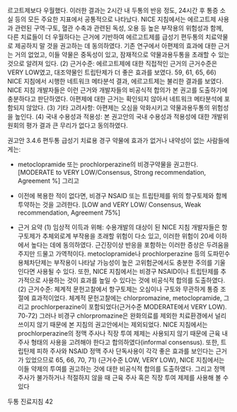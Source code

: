 르고트제보다 우월했다. 이러한 결과는 2시간 내 두통의 반응 정도, 24시간 후 통증 소실 등의 모든 주요한 지표에서 공통적으로 나타났다. NICE 지침에서는 에르고트제 사용과 관련된 구역·구토, 혈관 수축과 관련된 독성, 오용 등 높은 부작용의 위험성과 함께, 다른 치료들이 더 우월하다는 근거에 기반하여 에르고트제를 급성기 편두통의 치료약물로 제공하지 말 것을 권고하는 데 동의하였다. 기존 연구에서 아편제의 효과에 대한 근거는 거의 없었고, 이들 약물은 중독성이 있고, 잠재적으로 약물과용두통을 초래할 수 있는 것으로 알려져 있다.
(2) 근거수준: 에르고트제에 대한 직접적인 근거의 근거수준은 VERY LOW였고, 대조약물인 트립탄제가 더 좋은 효과를 보였다. 59, 61, 65, 66) NICE 지침에서 시행한 네트워크 메타분석 결과, 에르고트제는 불리한 결과를 보였다. NICE 지침 개발자들은 이런 근거와 개발자들의 비공식적 합의가 본 권고를 도출하기에 충분하다고 판단하였다. 아편제에 대한 근거는 확인되지 않아서 네트워크 메타분석에 포함되지 않았다.
(3) 기타 고려사항: 아편제는 오심을 악화시키고 약물과용두통의 위험성을 높인다.
(4) 국내 수용성과 적용성: 본 권고안의 국내 수용성과 적용성에 대한 개발위원회의 평가 결과 큰 무리가 없다고 동의하였다.

권고안 3.4.6 편두통 급성기 치료용 경구 약물에 효과가 없거나 내약성이 없는 사람들에게는:
*   metoclopramide 또는 prochlorperazine의 비경구약물을 권고한다. [MODERATE to VERY LOW/Consensus, Strong recommendation, Agreement %] 그리고
*   이전에 복용한 적이 없다면, 비경구 NSAID 또는 트립탄제를 위의 항구토제와 함께 투약하는 것을 고려한다. [LOW and VERY LOW/ Consensus, Weak recommendation, Agreement 75%]

*   근거 요약
    (1) 임상적 이득과 위해: 수용개발의 대상이 된 NICE 지침 개발자들은 항구토제가 추체외로계 부작용을 초래할 위험이 다소 있고, 이러한 위험이 20세 이하에서 높다는 데에 동의하였다. 근긴장이상 반응을 포함하는 이러한 증상은 두려움을 주지만 드물고 가역적이다. metoclopramide나 prochlorperazine 등의 도파민수용체차단제는 부작용이 나타날 가능성이 높은 고위험군에서도 충분한 주의를 기울인다면 사용될 수 있다. 또한, NICE 지침에서는 비경구 NSAID이나 트립탄제를 추가적으로 사용하는 것이 효과를 높일 수 있다는 것에 비공식적 합의를 도출하였다.
    (2) 근거수준: 체계적 문헌고찰에서 항구토제는 오심이나 구토와 무관하게 통증 조절에 효과적이었다. 체계적 문헌고찰에는 chlorpromazine, metoclopramide, 그리고 prochlorperazine이 포함되었다(근거수준 MODERATE에서 VERY LOW). 70-72) 그러나 비경구 chlorpromazine은 완화의료를 제외한 치료환경에서 널리 쓰이지 않기 때문에 본 지침의 권고안에서는 제외되었다. NICE 지침에서는 prochlorperazine의 정맥 주사나 직장 투여 제제는 사용되지 않기 때문에 근육 내 주사 형태의 사용을 고려해야 한다고 합의하였다(informal consensus). 또한, 트립탄제 피하 주사와 NSAID 정맥 주사 단독사용이 각각 좋은 효과를 보인다는 근거가 있었으므로 65, 66, 70, 71) (근거수준 LOW, VERY LOW), NICE 지침에서는 이들 약제의 투여를 권고하는 것에 대한 비공식적 합의를 도출하였다.
    그리고 정맥 주사가 불가하거나 적절하지 않을 때 근육 주사 혹은 직장 투여 제제를 사용해 볼 수 있다

두통 진료지침
<PAGE>42